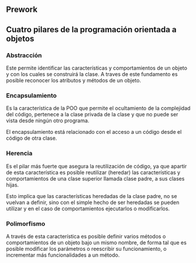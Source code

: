 ## Prework

## Cuatro pilares de la programación orientada a objetos

### Abstracción

Este permite identificar las características y comportamientos de un objeto y con los cuales se construirá la clase. A traves de este fundamento es posible reconocer los atributos y métodos de un objeto.

### Encapsulamiento

Es la característica de la POO que permite el ocultamiento de la complejidad del código, pertenece a la clase privada de la clase y que no puede ser vista desde ningún otro programa.

El encapsulamiento está relacionado con el acceso a un código desde el código de otra clase.

### Herencia 

Es el pilar más fuerte que asegura la reutilización de código, ya que apartir de esta característica es posible reutilizar (heredar) las características y comportamientos de una clase superior llamada clase padre, a sus clases hijas.

Esto implica que las características heredadas de la clase padre, no se vuelvan a definir, sino con el simple hecho de ser heredadas se pueden utilizar y en el caso de comportamientos ejecutarlos o modificarlos.

### Polimorfismo 

A través de esta característica es posible definir varios métodos o comportamientos de un objeto bajo un mismo nombre, de forma tal que es posible modificar los parámetros o reescribir su funcionamiento, o incrementar más funcionalidades a un método.




